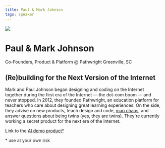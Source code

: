 ```yaml
---
title: Paul & Mark Johnson
tags: speaker
---
```


![](./assets/mark-paul-johnson.jpeg)

# Paul & Mark Johnson

Co-Founders, Product & Platform @ Pathwright
Greenville, SC

## (Re)building for the Next Version of the Internet

Mark and Paul Johnson began designing and coding on the Internet together during the first era of the Internet — the dot-com boom — and never stopped. In 2012, they founded Pathwright, an education platform for teachers who care about designing great learning experiences. On the side, they advise on new products, teach design and code, <a href="https://www.chaosmap.io/">map chaos</a>, and answer questions about being twins (yes, they are twins). They're currently working a secret product for the next era of the Internet.

Link to the [AI demo product\*](https://ex-ai.vercel.app/)

\* use at your own risk
